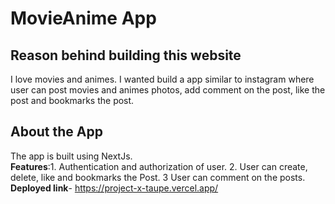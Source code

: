 # MovieAnime App 

## Reason behind building this website
I love movies and animes. I wanted build a app similar to instagram where user can post movies and animes photos, add comment on the post, like the post and bookmarks the post.
## About the App
The app is built using NextJs.\
**Features**:1. Authentication and authorization of user.
             2. User can create, delete, like and bookmarks the Post.
             3 User can comment on the posts.\
**Deployed link**- https://project-x-taupe.vercel.app/


